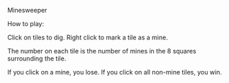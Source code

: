 Minesweeper

How to play:

Click on tiles to dig. Right click to mark a tile as a mine.

The number on each tile is the number of mines in the 8 squares surrounding the tile. 

If you click on a mine, you lose. If you click on all non-mine tiles, you win.
